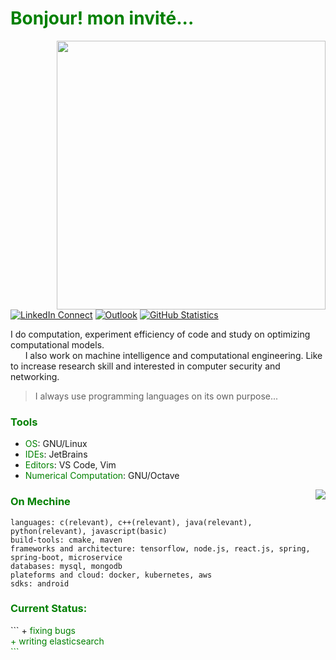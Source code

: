 <h1 style="color:green">
Bonjour! mon invité...
</h1>

<img align="right" width="430" src="https://github-readme-stats.vercel.app/api?username=meSajied&&show_icons=false&title_color=006400&text_color=006400&count_private=true&hide_title=true&hide_border=true"/>

[![LinkedIn Connect](https://img.shields.io/badge/%20-Connect-black?color=004C99&labelColor=001933&logo=linkedin&logoColor=f5f7fe)](https://www.linkedin.com/in/sajied-shah-yousuf-04425b178/)
[![Outlook](https://img.shields.io/badge/%20-Send%20Mail-black?color=3399ff&labelColor=0066cc&logo=microsoft&logoColor=f5f7fe)](mailto:me_sajied@outlook.com?subject=From%20GitHub&&body=Hi,%20there.%20Found%20you%20on%20GitHub!%20Let's%20talk%20about...)
[![GitHub Statistics](https://img.shields.io/badge/%20-Statistics-black?color=006600&labelColor=003300&logo=github&logoColor=f5f7fe)](https://profile-summary-for-github.com/user/meSajied)
<!--- 
![Profile views](https://gpvc.arturio.dev/meSajied)
--->
<p align="left">
I do computation, experiment efficiency of code and study on optimizing computational models.<br> 
&nbsp;&nbsp;&nbsp;&nbsp;&nbsp;&nbsp;I also work on machine intelligence and computational engineering. Like to increase research skill and interested in computer security and networking.

> I always use programming languages on its own purpose...
</p>

<h3 style="color:green"><b>
Tools
</b></h3>

+ <t style="color:green">OS</t>: GNU/Linux<br>
+ <t style="color:green">IDEs</t>: JetBrains<br>
+ <t style="color:green">Editors</t>: VS Code, Vim<br>
+ <t style="color:green">Numerical Computation</t>: GNU/Octave

<img align="right" src="https://github-readme-stats.vercel.app/api/top-langs/?username=meSajied&hide=html,makefile,css,scss,less,tex&hide_title=true&layout=compact&bg_color=ffffff&title_color=000000&text_color=000000&count_private=true&langs_count=5&hide_border=true" />

<h3 style="color:green"><b>
On Mechine
</b></h3>

```
languages: c(relevant), c++(relevant), java(relevant), python(relevant), javascript(basic)
build-tools: cmake, maven
frameworks and architecture: tensorflow, node.js, react.js, spring, spring-boot, microservice
databases: mysql, mongodb
plateforms and cloud: docker, kubernetes, aws
sdks: android
```

<h3 style="color:green"><b>
Current Status:
</b></h3>
```
+ <t style="color:green">fixing bugs<br>
+ <t style="color:green">writing elasticsearch<br>
```
